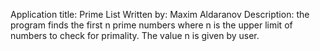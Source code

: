 Application title: Prime List
Written by: Maxim Aldaranov
Description: the program finds the first n prime numbers where n is the upper limit of numbers to check for primality. The value n is given by user.
